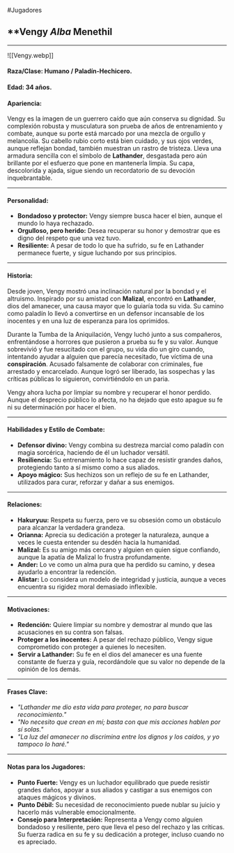 #Jugadores
## **Vengy *Alba* Menethil

---
![[Vengy.webp]]
#### **Raza/Clase:** Humano / Paladín-Hechicero.

#### **Edad:** 34 años.

#### **Apariencia:**

Vengy es la imagen de un guerrero caído que aún conserva su dignidad. Su complexión robusta y musculatura son prueba de años de entrenamiento y combate, aunque su porte está marcado por una mezcla de orgullo y melancolía. Su cabello rubio corto está bien cuidado, y sus ojos verdes, aunque reflejan bondad, también muestran un rastro de tristeza. Lleva una armadura sencilla con el símbolo de **Lathander**, desgastada pero aún brillante por el esfuerzo que pone en mantenerla limpia. Su capa, descolorida y ajada, sigue siendo un recordatorio de su devoción inquebrantable.

---

#### **Personalidad:**

- **Bondadoso y protector:** Vengy siempre busca hacer el bien, aunque el mundo lo haya rechazado.
- **Orgulloso, pero herido:** Desea recuperar su honor y demostrar que es digno del respeto que una vez tuvo.
- **Resiliente:** A pesar de todo lo que ha sufrido, su fe en Lathander permanece fuerte, y sigue luchando por sus principios.

---

#### **Historia:**

Desde joven, Vengy mostró una inclinación natural por la bondad y el altruismo. Inspirado por su amistad con **Malizal**, encontró en **Lathander**, dios del amanecer, una causa mayor que lo guiaría toda su vida. Su camino como paladín lo llevó a convertirse en un defensor incansable de los inocentes y en una luz de esperanza para los oprimidos.

Durante la Tumba de la Aniquilación, Vengy luchó junto a sus compañeros, enfrentándose a horrores que pusieron a prueba su fe y su valor. Aunque sobrevivió y fue resucitado con el grupo, su vida dio un giro cuando, intentando ayudar a alguien que parecía necesitado, fue víctima de una **conspiración**. Acusado falsamente de colaborar con criminales, fue arrestado y encarcelado. Aunque logró ser liberado, las sospechas y las críticas públicas lo siguieron, convirtiéndolo en un paria.

Vengy ahora lucha por limpiar su nombre y recuperar el honor perdido. Aunque el desprecio público lo afecta, no ha dejado que esto apague su fe ni su determinación por hacer el bien.

---

#### **Habilidades y Estilo de Combate:**

- **Defensor divino:** Vengy combina su destreza marcial como paladín con magia sorcérica, haciendo de él un luchador versátil.
- **Resiliencia:** Su entrenamiento lo hace capaz de resistir grandes daños, protegiendo tanto a sí mismo como a sus aliados.
- **Apoyo mágico:** Sus hechizos son un reflejo de su fe en Lathander, utilizados para curar, reforzar y dañar a sus enemigos.

---

#### **Relaciones:**

- **Hakuryuu:** Respeta su fuerza, pero ve su obsesión como un obstáculo para alcanzar la verdadera grandeza.
- **Orianna:** Aprecia su dedicación a proteger la naturaleza, aunque a veces le cuesta entender su desdén hacia la humanidad.
- **Malizal:** Es su amigo más cercano y alguien en quien sigue confiando, aunque la apatía de Malizal lo frustra profundamente.
- **Ander:** Lo ve como un alma pura que ha perdido su camino, y desea ayudarlo a encontrar la redención.
- **Alistar:** Lo considera un modelo de integridad y justicia, aunque a veces encuentra su rigidez moral demasiado inflexible.

---

#### **Motivaciones:**

- **Redención:** Quiere limpiar su nombre y demostrar al mundo que las acusaciones en su contra son falsas.
- **Proteger a los inocentes:** A pesar del rechazo público, Vengy sigue comprometido con proteger a quienes lo necesiten.
- **Servir a Lathander:** Su fe en el dios del amanecer es una fuente constante de fuerza y guía, recordándole que su valor no depende de la opinión de los demás.

---

#### **Frases Clave:**

- _"Lathander me dio esta vida para proteger, no para buscar reconocimiento."_
- _"No necesito que crean en mí; basta con que mis acciones hablen por sí solas."_
- _"La luz del amanecer no discrimina entre los dignos y los caídos, y yo tampoco lo haré."_

---

#### **Notas para los Jugadores:**

- **Punto Fuerte:** Vengy es un luchador equilibrado que puede resistir grandes daños, apoyar a sus aliados y castigar a sus enemigos con ataques mágicos y divinos.
- **Punto Débil:** Su necesidad de reconocimiento puede nublar su juicio y hacerlo más vulnerable emocionalmente.
- **Consejo para Interpretación:** Representa a Vengy como alguien bondadoso y resiliente, pero que lleva el peso del rechazo y las críticas. Su fuerza radica en su fe y su dedicación a proteger, incluso cuando no es apreciado.